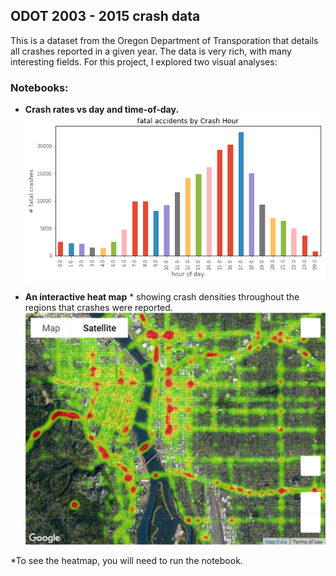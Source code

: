 ## ODOT 2003 - 2015 crash data

This is a dataset from the Oregon Department of Transporation that details all crashes reported in a given year. The data is very rich, with many interesting fields. For this project, I explored two visual analyses: 

### Notebooks:
- **Crash rates vs day and time-of-day.** 
![fatalities by hour](./fatalities_by_hour.png)

- **An interactive heat map** * showing crash densities throughout the regions that crashes were reported.
![crash map](./crash_map.png)


*To see the heatmap, you will need to run the notebook.
